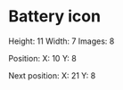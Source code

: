 # Battery icon

Height: 11
Width: 7
Images: 8

Position:
    X: 10
    Y: 8
    
Next position:
    X: 21
    Y: 8

